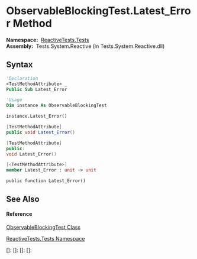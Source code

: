 # ObservableBlockingTest.Latest\_Error Method

**Namespace:**  [ReactiveTests.Tests](ReactiveTests.Tests\ReactiveTests.Tests.md)  
**Assembly:**  Tests.System.Reactive (in Tests.System.Reactive.dll)

## Syntax

```vb
'Declaration
<TestMethodAttribute> _
Public Sub Latest_Error
```

```vb
'Usage
Dim instance As ObservableBlockingTest

instance.Latest_Error()
```

```csharp
[TestMethodAttribute]
public void Latest_Error()
```

```c++
[TestMethodAttribute]
public:
void Latest_Error()
```

```fsharp
[<TestMethodAttribute>]
member Latest_Error : unit -> unit 
```

```jscript
public function Latest_Error()
```

## See Also

#### Reference

[ObservableBlockingTest Class](ObservableBlockingTest\ObservableBlockingTest.md)

[ReactiveTests.Tests Namespace](ReactiveTests.Tests\ReactiveTests.Tests.md)

[]: 
[]: 
[]: 
[]: 